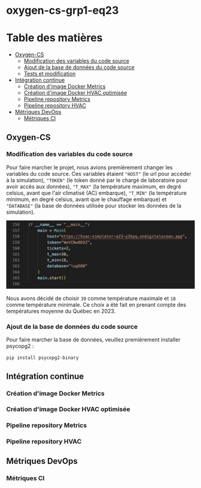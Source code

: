 # oxygen-cs-grp1-eq23

# Table des matières 

- [Oxygen-CS](#oxygen-cs)
  - [Modification des variables du code source](#modification-des-variables-du-code-source)
  - [Ajout de la base de données du code source](#ajout-de-la-base-de-données-du-code-source)
  - [Tests et modification](#tests-et-modification)
- [Intégration continue](#intégration-continue)
  - [Création d'image Docker Metrics](#création-dimage-docker-metrics)
  - [Création d'image Docker HVAC optimisée](#création-dimage-docker-hvac-optimisée)
  - [Pipeline repository Metrics](#pipeline-repository-metrics)
  - [Pipeline repository HVAC](#pipeline-repository-hvac)
- [Métriques DevOps](#métriques-devops)
  - [Métriques CI](#métriques-ci)
 
## Oxygen-CS

### Modification des variables du code source

Pour faire marcher le projet, nous avions premièrement changer les variables du code source. Ces variables étaient `"HOST"` (le url pour accéder à la simulation),
`"TOKEN"` (le token donné par le chargé de laboratoire pour avoir accès aux données), `"T_MAX"` (la température maximum, en degré celsius, avant que l'air climatisé (AC) embarque), `"T_MIN"` (la température minimum, en degré celsius, avant que le chauffage embarque) et `"DATABASE"` (la base de données utilisée pour stocker les données de la simulation).

![image](./variables.png)

Nous avons décidé de choisir `30` comme température maximale et `18` comme température minimale. Ce choix a été fait en prenant compte des températures moyenne du Québec en 2023.

### Ajout de la base de données du code source

Pour faire marcher la base de données, veuillez premièrement installer psycopg2 : 
```
pip install psycopg2-binary
```

## Intégration continue

### Création d'image Docker Metrics

### Création d'image Docker HVAC optimisée

### Pipeline repository Metrics

### Pipeline repository HVAC

## Métriques DevOps

### Métriques CI
